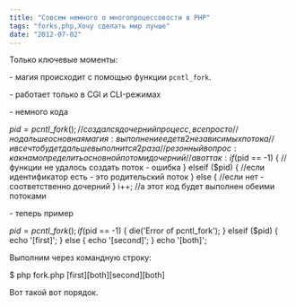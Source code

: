 ```yaml
---
title: "Совсем немного о многопроцессовости в PHP"
tags: "forks,php,Хочу сделать мир лучше"
date: "2012-07-02"
---
```


Только ключевые моменты:

\- магия происходит с помощью функции `pcntl_fork`.

\- работает только в CGI и CLI-режимах

\- немного кода

$pid = pcntl\_fork();
// создался дочерний процесс, все просто
// но дальше основная магия: выполнение едет в 2 независимых потока
// и все что будет дальше выполнится 2 раза
// резонный вопрос: как нам определить основной потом и дочерний
// а вот так:
if ($pid == -1) {
    //функции не удалось создать поток - ошибка
} elseif ($pid) {
    //если идентификатор есть - это родительский поток
} else {
    //если нет - соответственно дочерний
}
i++; //а этот код будет выполнен обеими потоками

\- теперь пример

$pid = pcntl\_fork();
if ($pid == -1) {
     die('Error of pcntl\_fork');
} elseif ($pid) {
    echo '\[first\]';
} else {
    echo '\[second\]';
}
echo '\[both\]';

Выполним через командную строку:

$ php fork.php
\[first\]\[both\]\[second\]\[both\]

Вот такой вот порядок.
